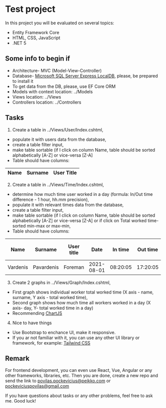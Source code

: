 # Test project

In this project you will be evaluated on several topics:
- Entity Framework Core
- HTML, CSS, JavaScript
- .NET 5

## Some info to begin if
- Architecture- MVC (Model-View-Controller)
- Database- [ Microsoft SQL Server Express LocalDB](https://docs.microsoft.com/en-us/sql/database-engine/configure-windows/sql-server-express-localdb?view=sql-server-ver15), please, be prepared to install it
- To get data from the DB, please, use EF Core ORM
- Models with context location: ../Models
- Views location: ../Views
- Controllers location: ../Controllers

## Tasks

1. Create a table in ../Views/User/Index.cshtml, 
* populate it with users data from the database,
* create a table filter input,
* make table sortable (if I click on column Name, table should be sorted alphabetically [A-Z] or vice-versa [Z-A]
* Table should have columns: 

| Name | Surname | User Title |
|-|-|-|

2. Create a table in ../Views/Time/Index.cshtml, 
* determine how much time user worked in a day (formula: In/Out time difference - 1 hour, hh.mm precision),
* populate it with relevant times data from the database,
* create a table filter input,
* make table sortable (if I click on column Name, table should be sorted alphabetically [A-Z] or vice-versa [Z-A] or if click on Total worked time- sorted min-max or max-min,
* Table should have columns: 

| Name | Surname | User title | Date | In time | Out time | Inside times | Total worked time |
|-|-|-|-|-|-|-|-|
|Vardenis|Pavardenis|Foreman|2021-08-01|08:20:05|17:20:05|14:20:05,12:15:45...|8:00|  

3. Create 2 graphs in ../Views/Graph/Index.cshtml, 
* First graph shows individual worker total worked time (X axis - name, surname, Y axis - total worked time),
* Second graph shows how much time all workers worked in a day (X axis- day, Y- total worked time in a day)
* Recommending [ChartJS](https://www.chartjs.org/)

4. Nice to have things
* Use Bootstrap to enchance UI, make it responsive.
* If you ar not familiar with it, you can use any other UI library or framework, for example: [Tailwind CSS](https://tailwindcss.com/)

## Remark

For frontend development, you can even use React, Vue, Angular or any other frameworks, libraries, etc.
Then you are done, create a new repo and send the link to povilas.pockevicius@peikko.com or pockeviciuspovilas@gmail.com

If you have questions about tasks or any other problems, feel free to ask me. Good luck! 
